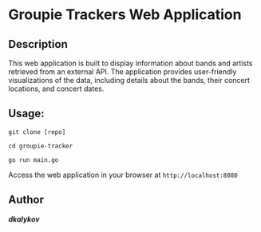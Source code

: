 Groupie Trackers Web Application
================================

## Description
This web application is built to display information about 
bands and artists retrieved from an external API. 
The application provides user-friendly visualizations of the data, 
including details about the bands, their concert locations, and concert dates.



## Usage: 

`git clone [repo]`

`cd groupie-tracker`

`go run main.go`

Access the web application in your browser at `http://localhost:8080`


## Author
***dkalykov***